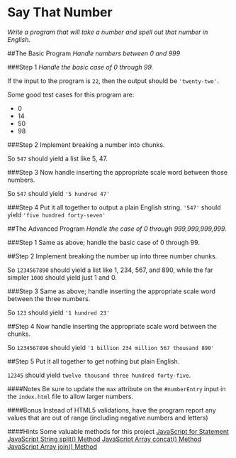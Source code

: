 # Say That Number
*Write a program that will take a number and spell out that number in English.*

##The Basic Program
*Handle numbers between 0 and 999*

###Step 1
*Handle the basic case of 0 through 99.*

If the input to the program is `22`, then the output should be `'twenty-two'`.

Some good test cases for this program are:

 - 0
 - 14
 - 50
 - 98

###Step 2
Implement breaking a number into chunks.

So `547` should yield a list like 5, 47.

###Step 3
Now handle inserting the appropriate scale word between those numbers.

So `547` should yield `'5 hundred 47'`

###Step 4
Put it all together to output a plain English string.
`'547'` should yield `'five hundred forty-seven'`

##The Advanced Program
*Handle the case of 0 through 999,999,999,999.*

###Step 1
Same as above; handle the basic case of 0 through 99.

##Step 2
Implement breaking the number up into three number chunks.

So `1234567890` should yield a list like 1, 234, 567, and 890, while the far simpler `1000` should yield just 1 and 0.

###Step 3
Same as above; handle inserting the appropriate scale word between the three numbers.

So `123` should yield `'1 hundred 23'`

##Step 4
Now handle inserting the appropriate scale word between the chunks.

So `1234567890` should yield `'1 billion 234 million 567 thousand 890'`

##Step 5
Put it all together to get nothing but plain English.

`12345` should yield `twelve thousand three hundred forty-five`.


####Notes
Be sure to update the `max` attribute on the `#numberEntry` input in the `index.html` file to allow larger numbers.

####Bonus
Instead of HTML5 validations, have the program report any values that are out of range (including negative numbers and letters)

####Hints
Some valuable methods for this project
[JavaScript for Statement](http://www.w3schools.com/jsref/jsref_for.asp)
[JavaScript String split&#40;&#41; Method](http://www.w3schools.com/jsref/jsref_split.asp)
[JavaScript Array concat&#40;&#41; Method](http://www.w3schools.com/jsref/jsref_concat_array.asp)
[JavaScript Array join&#40;&#41; Method](http://www.w3schools.com/jsref/jsref_join.asp)